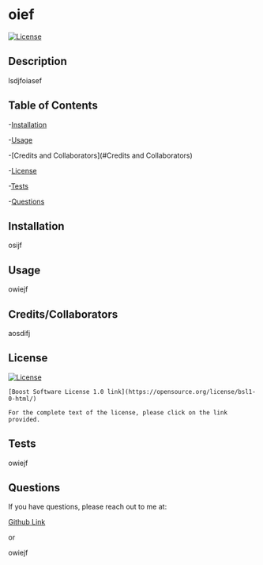 # oief

  [![License](https://img.shields.io/badge/License-Boost_1.0-lightblue.svg)](https://www.boost.org/LICENSE_1_0.txt)

  ## Description

  lsdjfoiasef

  ## Table of Contents

  -[Installation](#Installation)

  -[Usage](#Usage)

  -[Credits and Collaborators](#Credits and Collaborators)

  -[License](#License)

  -[Tests](#Tests)

  -[Questions](#Questions)

  ## Installation

  osijf

  ## Usage

  owiejf

  ## Credits/Collaborators

  aosdifj

  ## License

  [![License](https://img.shields.io/badge/License-Boost_1.0-lightblue.svg)](https://www.boost.org/LICENSE_1_0.txt)

    [Boost Software License 1.0 link](https://opensource.org/license/bsl1-0-html/)

    For the complete text of the license, please click on the link provided.
  ## Tests

  owiejf
  ## Questions

  If you have questions, please reach out to me at:

  [Github Link](owiejf)

  or

  owiejf
